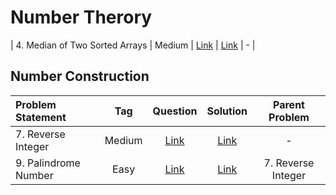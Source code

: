 # Number Therory

| 4. Median of Two Sorted Arrays | Medium  | [Link]() | [Link]() | - |


## Number Construction
| Problem Statement                                          | Tag   |  Question  | Solution  | Parent Problem        |
| :------------------------------------------------------    | :---: | :-------:  | :-------: | :----------------:    |
| 7. Reverse Integer | Medium  | [Link](https://leetcode.com/problems/reverse-integer/) | [Link](https://github.com/aatman-24/DSA/blob/main/LeetCode/Medium/7.%20Reverse%20Integer.cpp) | - |
| 9. Palindrome Number | Easy  | [Link](https://leetcode.com/problems/palindrome-number/) | [Link](https://github.com/aatman-24/DSA/blob/main/LeetCode/Easy/9.%20Palindrome%20Number.cpp) | 7. Reverse Integer |
